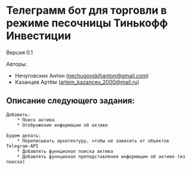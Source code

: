 # Телеграмм бот для торговли в режиме песочницы Тинькофф Инвестиции
Версия 0.1

Авторы: 
* Нечуговских Антон (nechugovskihanton@gmail.com)
* Казанцев Артём (artem_kazancev_2000@mail.ru)

## Описание следующего задания:    
    Добавить:
        * Поиск актива
        * Отображение информации об активе
        
    Будем делать:
        * Переписывать архитектуру, чтобы не зависить от объектов Telegram-API
        * Добавлять функционал поиска актива
        * Добавлять функционал преподставления информации об активе (из поиска)
        